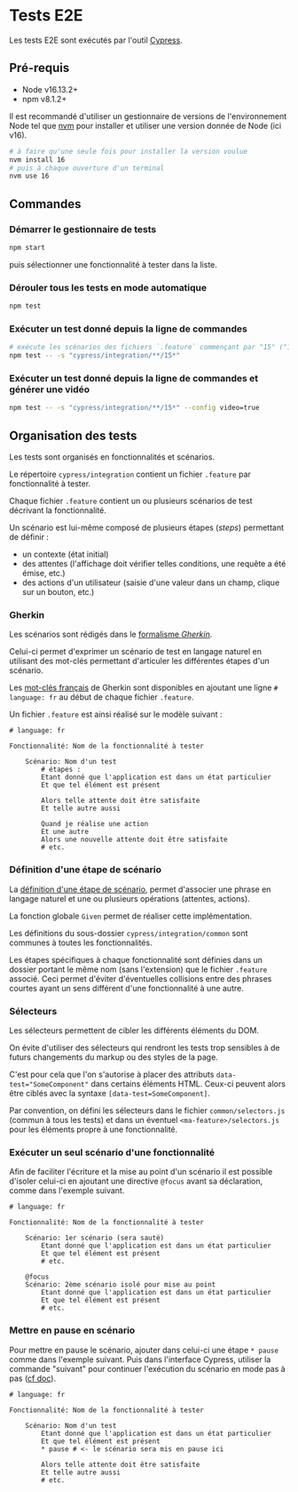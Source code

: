 # Tests E2E

Les tests E2E sont exécutés par l'outil [Cypress](https://github.com/cypress-io/cypress).

## Pré-requis

- Node v16.13.2+
- npm v8.1.2+

Il est recommandé d'utiliser un gestionnaire de versions de l'environnement Node tel que [nvm](https://github.com/nvm-sh/nvm) pour installer et utiliser une version donnée de Node (ici v16).

```sh
# à faire qu'une seule fois pour installer la version voulue
nvm install 16
# puis à chaque ouverture d'un terminal
nvm use 16
```

## Commandes

### Démarrer le gestionnaire de tests

```sh
npm start
```

puis sélectionner une fonctionnalité à tester dans la liste.

### Dérouler tous les tests en mode automatique

```sh
npm test
```

### Exécuter un test donné depuis la ligne de commandes

```sh
# exécute les scénarios des fichiers `.feature` commençant par "15" ("15-auditer-la-collectivite.feature")
npm test -- -s "cypress/integration/**/15*"
```

### Exécuter un test donné depuis la ligne de commandes et générer une vidéo

```sh
npm test -- -s "cypress/integration/**/15*" --config video=true
```

## Organisation des tests

Les tests sont organisés en fonctionnalités et scénarios.

Le répertoire `cypress/integration` contient un fichier `.feature` par fonctionnalité à tester.

Chaque fichier `.feature` contient un ou plusieurs scénarios de test décrivant la fonctionnalité.

Un scénario est lui-même composé de plusieurs étapes (*steps*) permettant de définir :

- un contexte (état initial)
- des attentes (l'affichage doit vérifier telles conditions, une requête a été émise, etc.)
- des actions d'un utilisateur (saisie d'une valeur dans un champ, clique sur un bouton, etc.)

### Gherkin

Les scénarios sont rédigés dans le [formalisme *Gherkin*](https://cucumber.io/docs/gherkin/reference/).

Celui-ci permet d'exprimer un scénario de test en langage naturel en utilisant des mot-clés permettant d'articuler les différentes étapes d'un scénario.

Les [mot-clés français](https://cucumber.io/docs/gherkin/languages/#gherkin-dialect-fr-content) de Gherkin sont disponibles en ajoutant une ligne `# language: fr` au début de chaque fichier `.feature`.

Un fichier `.feature` est ainsi réalisé sur le modèle suivant :

```gherkin
# language: fr

Fonctionnalité: Nom de la fonctionnalité à tester

    Scénario: Nom d'un test
        # étapes :
        Etant donné que l'application est dans un état particulier
        Et que tel élément est présent 
        
        Alors telle attente doit être satisfaite
        Et telle autre aussi

        Quand je réalise une action
        Et une autre
        Alors une nouvelle attente doit être satisfaite
        # etc.
```

### Définition d'une étape de scénario

La [définition d'une étape de scénario](https://cucumber.io/docs/cucumber/step-definitions/), permet d'associer une phrase en langage naturel et une ou plusieurs opérations (attentes, actions).

La fonction globale `Given` permet de réaliser cette implémentation.

Les définitions du sous-dossier `cypress/integration/common` sont communes à toutes les fonctionnalités.

Les étapes spécifiques à chaque fonctionnalité sont définies dans un dossier portant le même nom (sans l'extension) que le fichier `.feature` associé.
Ceci permet d'éviter d'éventuelles collisions entre des phrases courtes ayant un sens différent d'une fonctionnalité à une autre.

### Sélecteurs

Les sélecteurs permettent de cibler les différents éléments du DOM.

On évite d'utiliser des sélecteurs qui rendront les tests trop sensibles à de futurs changements du markup ou des styles de la page.

C'est pour cela que l'on s'autorise à placer des attributs `data-test="SomeComponent"` dans certains éléments HTML.
Ceux-ci peuvent alors être ciblés avec la syntaxe `[data-test=SomeComponent]`.

Par convention, on défini les sélecteurs dans le fichier `common/selectors.js` (commun à tous les tests) et dans un éventuel `<ma-feature>/selectors.js` pour les éléments propre à une fonctionnalité.

### Exécuter un seul scénario d'une fonctionnalité

Afin de faciliter l'écriture et la mise au point d'un scénario il est possible d'isoler celui-ci en ajoutant une directive `@focus` avant sa déclaration, comme dans l'exemple suivant.

```gherkin
# language: fr

Fonctionnalité: Nom de la fonctionnalité à tester

    Scénario: 1er scénario (sera sauté)
        Etant donné que l'application est dans un état particulier
        Et que tel élément est présent
        # etc.

    @focus
    Scénario: 2ème scénario isolé pour mise au point
        Etant donné que l'application est dans un état particulier
        Et que tel élément est présent
        # etc.
```

### Mettre en pause en scénario

Pour mettre en pause le scénario, ajouter dans celui-ci une étape `* pause` comme dans l'exemple suivant.
Puis dans l'interface Cypress, utiliser la commande "suivant" pour continuer l'exécution du scénario en mode pas à pas ([cf doc](https://docs.cypress.io/api/commands/pause)).

```gherkin
# language: fr

Fonctionnalité: Nom de la fonctionnalité à tester

    Scénario: Nom d'un test
        Etant donné que l'application est dans un état particulier
        Et que tel élément est présent
        * pause # <- le scénario sera mis en pause ici
        
        Alors telle attente doit être satisfaite
        Et telle autre aussi
        # etc.
```
